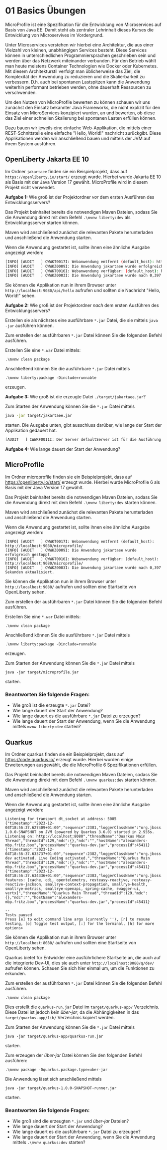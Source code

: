 # 01 Basics Übungen

MicroProfile ist eine Spezifikation für die Entwicklung von Microservices auf Basis von Java EE. Damit steht als zentraler Lehrinhalt dieses Kurses die Entwicklung von Microservives im Vordergrund. 

Unter Microservices verstehen wir hierbei eine Architektur, die aus einer Vielzahl von kleinen, unabhängigen Services besteht. Diese Services können in unterschiedlichen Programmiersprachen geschrieben sein und werden über das Netzwerk miteinander verbunden. Für den Betrieb wählt man heute meistens Container Technologien wie Docker oder Kubernetes. Mit diesem Architekturstil verfolgt man üblicherweise das Ziel, die Komplexität der Anwendung zu reduzieren und die Skalierbarkeit zu verbessern. D.h. auch bei spontanen Lastspitzen kann die Anwendung weiterhin performant betrieben werden, ohne dauerhaft Ressourcen zu verschwenden.

Um den Nutzen von MicroProfile bewerten zu können schauen wir uns zunächst den Einsatz bekannter Java Frameworks, die nicht explizit für den Einsatz von MicroServices konzipiert wurden, an und bewerten, ob diese das Ziel einer schnellen Skalierung bei spontanen Lasten erfüllen können.

Dazu bauen wir jeweils eine einfache Web-Applikation, die mittels einer REST-Schnittstelle eine einfache "Hello, World!" nachricht zurückgibt. Diese Applikationen werden wir anschließend bauen und mittels der JVM auf ihrem System ausführen. 

## OpenLiberty Jakarta EE 10

Im Ordner `jakartaee` finden sie ein Beispielprojekt, dass auf `https://openliberty.io/start/` erzeugt wurde.
Hierbei wurde Jakarta EE 10 als Basis mit der Java Version 17 gewählt. MicroProfile wird in diesem Projekt nicht verwendet.

**Aufgabe 1:** Wie groß ist der Projektordner *vor* dem ersten Ausführen des Entwicklungsservers?

Das Projekt beinhaltet bereits die notwendigen Maven Dateien, sodass Sie die Anwendung direkt mit dem Befehl `.\mvnw liberty:dev` als Entwicklungsserver starten können.

Maven wird anschließend zunächst die relevanten Pakete herunterladen und anschließend die Anwendung starten.

Wenn die Anwendung gestartet ist, sollte ihnen eine ähnliche Ausgabe angezeigt werden:

```bash
[INFO] [AUDIT   ] CWWKT0017I: Webanwendung entfernt (default_host): http://localhost:9080/
[INFO] [AUDIT   ] CWWKZ0009I: Die Anwendung jakartaee wurde erfolgreich gestoppt.
[INFO] [AUDIT   ] CWWKT0016I: Webanwendung verfügbar: (default_host): http://localhost:9080/
[INFO] [AUDIT   ] CWWKZ0003I: Die Anwendung jakartaee wurde nach 0,397 Sekunden aktualisiert.
``` 

Sie können die Applikation nun in ihrem Browser unter `http://localhost:9080/api/hello` aufrufen und sollten die Nachricht "Hello, World!" sehen.

**Aufgabe 2:** Wie groß ist der Projektordner *nach* dem ersten Ausführen des Entwicklungsservers?

Erstellen sie als nächstes eine ausführbare `*.jar` Datei, die sie mittels `java -jar` ausführen können.

Zum erstellen der ausführbaren `*.jar` Datei können Sie die folgenden Befehl ausführen.

Erstellen Sie eine `*.war` Datei mittels:
```
.\mvnw clean package
```

Anschließend können Sie die ausführbare `*.jar` Datei mittels
```
.\mvnw liberty:package -Dinclude=runnable
```
erzeugen. 

**Aufgabe 3:** Wie groß ist die erzeugte Datei `./target/jakartaee.jar`?

Zum Starten der Anwendung können Sie die `*.jar` Datei mittels

```bash 
java -jar target/jakartaee.jar
```

starten. Die Ausgabe unten, gibt ausschluss darüber, wie lange der Start der Applikation gedauert hat.

```bash 
[AUDIT   ] CWWKF0011I: Der Server defaultServer ist für die Ausführung von Smarter Planet bereit. Der Server defaultServer ist nach 0,833 Sekunden gestartet.
```

**Aufgabe 4:** Wie lange dauert der Start der Anwendung?


## MicroProfile 

Im Ordner microprofile finden sie ein Beispielprojekt, dass auf https://openliberty.io/start/ erzeugt wurde.
Hierbei wurde MicroProfile 6 als Basis mit der Java Version 17 gewählt. 

Das Projekt beinhaltet bereits die notwendigen Maven Dateien, sodass Sie die Anwendung direkt mit dem Befehl `.\mvnw liberty:dev` starten können.

Maven wird anschließend zunächst die relevanten Pakete herunterladen und anschließend die Anwendung starten.

Wenn die Anwendung gestartet ist, sollte ihnen eine ähnliche Ausgabe angezeigt werden:

```
[INFO] [AUDIT   ] CWWKT0017I: Webanwendung entfernt (default_host): http://localhost:9080/microprofile/
[INFO] [AUDIT   ] CWWKZ0009I: Die Anwendung jakartaee wurde erfolgreich gestoppt.
[INFO] [AUDIT   ] CWWKT0016I: Webanwendung verfügbar: (default_host): http://localhost:9080/microprofile/
[INFO] [AUDIT   ] CWWKZ0003I: Die Anwendung jakartaee wurde nach 0,397 Sekunden aktualisiert.
``` 

Sie können die Applikation nun in ihrem Browser unter `http://localhost:9080/` aufrufen und sollten eine Startseite von OpenLiberty sehen.

Zum erstellen der ausführbaren `*.jar` Datei können Sie die folgenden Befehl ausführen.

Erstellen Sie eine `*.war` Datei mittels:
```
.\mvnw clean package
```

Anschließend können Sie die ausführbare `*.jar` Datei mittels
```
.\mvnw liberty:package -Dinclude=runnable
```
erzeugen.

Zum Starten der Anwendung können Sie die `*.jar` Datei mittels
```
java -jar target/microprofile.jar
```
starten.

### Beantworten Sie folgende Fragen:

* Wie groß ist die erzeugte `*.jar` Datei?
* Wie lange dauert der Start der Anwendung?
* Wie lange dauert es die ausführbare `*.jar` Datei zu erzeugen?
* Wie lange dauert der Start der Anwendung, wenn Sie die Anwendung mittels `mvnw liberty:dev` starten?


## Quarkus

Im Ordner quarkus finden sie ein Beispielprojekt, dass auf https://code.quarkus.io/ erzeugt wurde.
Hierbei wurden einige Erweiterungen ausgewählt, die die MicroProfile 6 Spezifikationen erfüllen.

Das Projekt beinhaltet bereits die notwendigen Maven Dateien, sodass Sie die Anwendung direkt mit dem Befehl `.\mvnw quarkus:dev` starten können.

Maven wird anschließend zunächst die relevanten Pakete herunterladen und anschließend die Anwendung starten.

Wenn die Anwendung gestartet ist, sollte ihnen eine ähnliche Ausgabe angezeigt werden:

```
Listening for transport dt_socket at address: 5005
{"timestamp":"2023-12-04T18:56:37.627409+01:00","sequence":2381,"loggerClassName":"org.jboss.logging.Logger","loggerName":"io.quarkus","level":"INFO","message":"quarkus 1.0.0-SNAPSHOT on JVM (powered by Quarkus 3.6.0) started in 2.955s. Listening on: http://localhost:8080","threadName":"Quarkus Main Thread","threadId":129,"mdc":{},"ndc":"","hostName":"alexanders-mbp.fritz.box","processName":"quarkus-dev.jar","processId":45411}
{"timestamp":"2023-12-04T18:56:37.633737+01:00","sequence":2382,"loggerClassName":"org.jboss.logging.Logger","loggerName":"io.quarkus","level":"INFO","message":"Profile dev activated. Live Coding activated.","threadName":"Quarkus Main Thread","threadId":129,"mdc":{},"ndc":"","hostName":"alexanders-mbp.fritz.box","processName":"quarkus-dev.jar","processId":45411}
{"timestamp":"2023-12-04T18:56:37.634336+01:00","sequence":2383,"loggerClassName":"org.jboss.logging.Logger","loggerName":"io.quarkus","level":"INFO","message":"Installed features: [cache, cdi, opentelemetry, resteasy-reactive, resteasy-reactive-jackson, smallrye-context-propagation, smallrye-health, smallrye-metrics, smallrye-openapi, spring-cache, swagger-ui, vertx]","threadName":"Quarkus Main Thread","threadId":129,"mdc":{},"ndc":"","hostName":"alexanders-mbp.fritz.box","processName":"quarkus-dev.jar","processId":45411}

--
Tests paused
Press [e] to edit command line args (currently ''), [r] to resume testing, [o] Toggle test output, [:] for the terminal, [h] for more options>

``` 

Sie können die Applikation nun in ihrem Browser unter `http://localhost:8080/` aufrufen und sollten eine Startseite von OpenLiberty sehen.

Quarkus bietet für Entwickler eine ausführlichere Startseite an, die auch auf die integrierte Dev-UI, dies sie auch unter
`http://localhost:8080/q/dev/` aufrufen können. Schauen Sie sich hier einmal um, um die Funktionen zu erkunden.

Zum erstellen der ausführbaren `*.jar` Datei können Sie die folgenden Befehl ausführen.

```
.\mvnw clean package
```

Dies erstellt die `quarkus-run.jar` Datei im `target/quarkus-app/` Verzeichnis. Diese Datei ist jedoch kein _über-jar_, 
da die Abhängigkeiten in das `target/quarkus-app/lib/` Verzeichnis kopiert werden.

Zum Starten der Anwendung können Sie die `*.jar` Datei mittels
```
java -jar target/quarkus-app/quarkus-run.jar
```
starten.

Zum erzeugen der _über-jar_ Datei können Sie den folgenden Befehl ausführen:
```
.\mvnw package -Dquarkus.package.type=uber-jar
```

Die Anwendung lässt sich anschließend mittels
```
java -jar target/quarkus-1.0.0-SNAPSHOT-runner.jar
```
starten.

### Beantworten Sie folgende Fragen:

* Wie groß sind die erzeugten `*.jar` und _über-jar_ Dateien?
* Wie lange dauert der Start der Anwendung?
* Wie lange dauert es die ausführbare `*.jar` Datei zu erzeugen?
* Wie lange dauert der Start der Anwendung, wenn Sie die Anwendung mittels `.\mvnw quarkus:dev` starten?